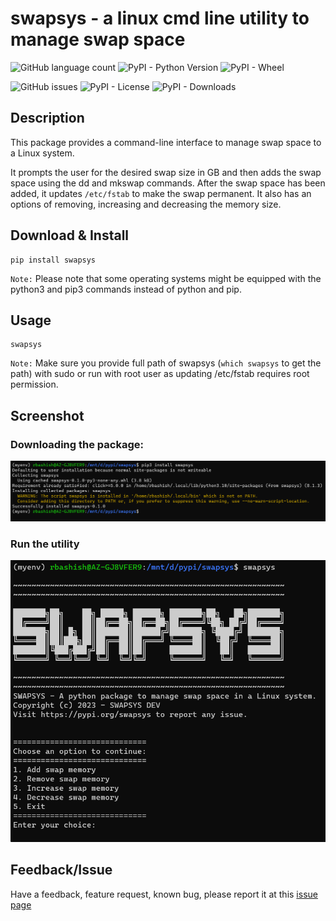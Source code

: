 # swapsys - a linux cmd line utility to manage swap space

![GitHub language count](https://img.shields.io/github/languages/count/rbashish/swapsys?style=plastic)
![PyPI - Python Version](https://img.shields.io/pypi/pyversions/swapsys?style=plastic)
![PyPI - Wheel](https://img.shields.io/pypi/wheel/swapsys?style=plastic)

![GitHub issues](https://img.shields.io/github/issues/rbashish/swapsys?style=plastic)
![PyPI - License](https://img.shields.io/pypi/l/swapsys?style=plastic)
![PyPI - Downloads](https://img.shields.io/pypi/dm/swapsys?color=orange&label=PyPI%20downloads&style=plastic)


Description
-----
This package provides a command-line interface to manage swap space to a Linux system.

It prompts the user for the desired swap size in GB and then adds the swap space using the dd and mkswap commands. After the swap space has been added, it updates `/etc/fstab` to make the swap permanent.
It also has an options of removing, increasing and decreasing the memory size.

Download & Install
-----
```
pip install swapsys
```

`Note:` Please note that some operating systems might be equipped with the python3 and pip3 commands instead of python and pip. 

Usage
----
```
swapsys
```
`Note:` Make sure you provide full path of swapsys (`which swapsys` to get the path) with sudo or run with root user as updating /etc/fstab requires root permission.

Screenshot
----
### Downloading the package:
![pypi-swapsys.png](https://raw.githubusercontent.com/rbashish/swapsys/main/image/pip-install-swapsys.png)

### Run the utility 
![pypi-swapsys.png](https://raw.githubusercontent.com/rbashish/swapsys/main/image/swapsys.png)

Feedback/Issue
----
Have a feedback, feature request, known bug, please report it at this [issue page](https://github.com/rbashish/swapsys/issues)
